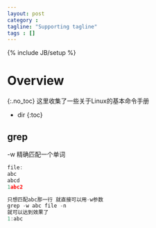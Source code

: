 ```yaml
---
layout: post
category :
tagline: "Supporting tagline"
tags : []
---
```

{% include JB/setup %}

# Overview
{:.no_toc}
这里收集了一些关于Linux的基本命令手册

* dir
{:toc}

## grep

-w 精确匹配一个单词
```C
file:
abc
abcd
1abc2

只想匹配abc那一行 就直接可以用-w参数
grep -w abc file -n
就可以达到效果了
1:abc

```

